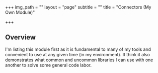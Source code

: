 +++
img_path = ""
layout = "page"
subtitle = ""
title = "Connectors (My Own Module)"

+++
## Overview

I'm listing this module first as it is fundamental to many of my tools and convenient to use at any given time (in my environment). It think it also demonstrates what common and uncommon libraries I can use with one another to solve some general code labor.